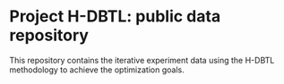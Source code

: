 # Project H-DBTL: public data repository
This repository contains the iterative experiment data using the H-DBTL methodology to achieve the optimization goals.
